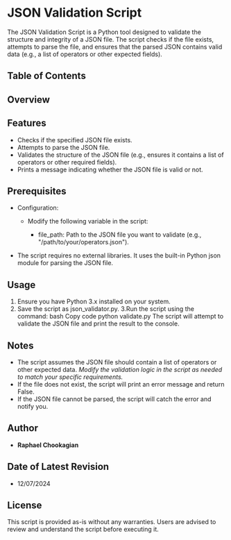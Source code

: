 # JSON Validation Script

The JSON Validation Script is a Python tool designed to validate the structure and integrity of a JSON file. The script checks if the file exists, attempts to parse the file, and ensures that the parsed JSON contains valid data (e.g., a list of operators or other expected fields).

## **Table of Contents**

## **Overview**

## **Features**

- Checks if the specified JSON file exists.
- Attempts to parse the JSON file.
- Validates the structure of the JSON file (e.g., ensures it contains a list of operators or other required fields).
- Prints a message indicating whether the JSON file is valid or not.

## **Prerequisites**


- Configuration:

  - Modify the following variable in the script:

    - file_path: Path to the JSON file you want to validate (e.g., "/path/to/your/operators.json").

- The script requires no external libraries. It uses the built-in Python json module for parsing the JSON file.

## **Usage**

1. Ensure you have Python 3.x installed on your system.
2. Save the script as json_validator.py.
3.Run the script using the command:
bash
Copy code
python validate.py
The script will attempt to validate the JSON file and print the result to the console.



## **Notes**

- The script assumes the JSON file should contain a list of operators or other expected data. *Modify the validation logic in the script as needed to match your specific requirements.*
- If the file does not exist, the script will print an error message and return False.
- If the JSON file cannot be parsed, the script will catch the error and notify you.

## Author

- **Raphael Chookagian**

## Date of Latest Revision

- 12/07/2024

## License

This script is provided as-is without any warranties. Users are advised to review and understand the script before executing it.

